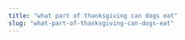 ```yaml
---
title: "what part of thanksgiving can dogs eat"
slug: "what-part-of-thanksgiving-can-dogs-eat"
---
```


